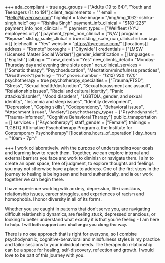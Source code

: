 +++
ada_compliant = true
age_groups = ["Adults (19 to 64)", "Youth and Teenagers (14 to 19)"]
client_requirements = ""
email = "Hello@byrepose.com"
highlight = false
image = "/img/img_1062-rishika-singh.heic"
org = "Rishika Singh"
payment_info_clinical = "$180-225"
payment_info_non_clinical = ""
payment_types = ["Wellfleet (NYU employees only)"]
payment_types_non_clinical = ["N/A"]
program = "Repose"
sliding_scale_clinical = true
sliding_scale_non_clinical = true
tags = []
telehealth = "Yes"
website = "https://byrepose.com/"
[[locations]]
address = "Remote"
boroughs = ["Citywide"]
credentials = ["LMSW (Licensed Master Social Worker)"]
gender_identification = []
languages = ["English"]
latLng = ""
new_clients = "Yes"
new_clients_detail = "Monday-Thursday day and evening time slots open"
non_clinical_services = ["Somatic therapy", "Psychoeducation", "Meditation/mindfulness practices", "Breathwork"]
parking = "No"
phone_number = "(212) 920-1976"
psychotherapy = true
psychotherapy_specialties = ["Trauma/PTSD", "Stress", "Sexual health/dysfunction", "Sexual harassment and assault", "Relationship issues", "Racial and cultural identity", "Panic attacks/disorder", "Mood disorders", "LGBTQIA, gender, and sexual identity", "Insomnia and sleep issues", "Identity development", "Depression", "Coping skills", "Codependency", "Behavioral issues", "Attachment issues", "Anxiety"]
psychotherapy_types = ["Psychodynamic", "Trauma-informed", "Cognitive Behavioral Therapy"]
public_transportation = []
services = ["Psychotherapy"]
staff_gender = ["Female"]
trainings = "LGBTQ Affirmative Psychotherapy Program at the Institute for Contemporary Psychotherapy"
[[locations.hours_of_operation]]
day_hours = "10am - 7pm"

+++
I work collaboratively, with the purpose of understanding your goals and learning how to reach them. Together, we can explore internal and external barriers you face and work to diminish or navigate them. I aim to create an open space, free of judgment, to explore thoughts and feelings you may not otherwise have a place to address. One of the first steps in the journey to healing is being seen and heard authentically, and in our work together we can begin there. 

I have experience working with anxiety, depression, life transitions, relationship issues, career struggles, and experiences of racism and homophobia. I honor diversity in all of its forms. 

Whether you are caught in patterns that don’t serve you, are navigating difficult relationship dynamics, are feeling stuck, depressed or anxious, or looking to better understand what exactly it is that you’re feeling - I am here to help. I will both support and challenge you along the way. 

There is no one approach that is right for everyone, so I combine psychodynamic, cognitive-behavioral and mindfulness styles in my practice and tailor sessions to your individual needs. The therapeutic relationship can be a space for healing, self-discovery, reflection and growth. I would love to be part of this journey with you.